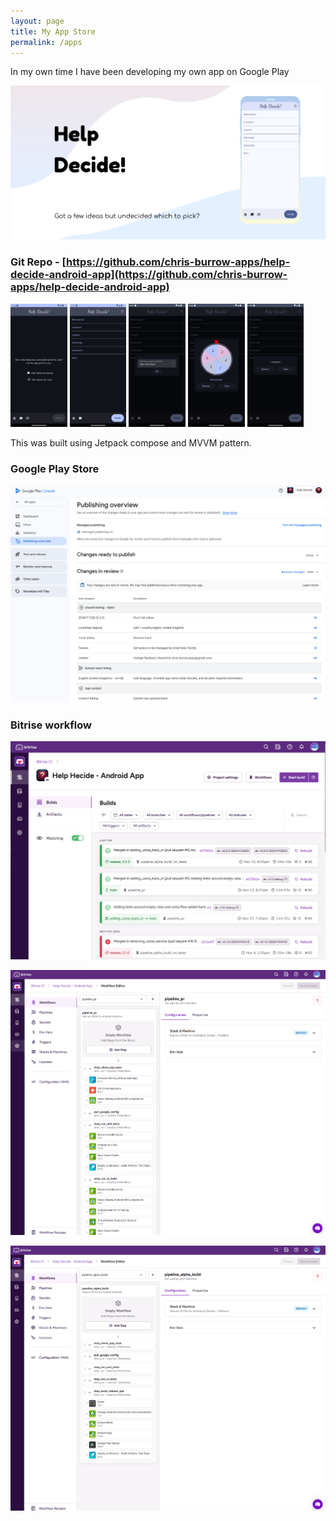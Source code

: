 ```yaml
---
layout: page
title: My App Store
permalink: /apps
---
```


In my own time I have been developing my own app on Google Play

![Help Decide App Banner](/images/apps/help_decide_banner.png)

### Git Repo - [https://github.com/chris-burrow-apps/help-decide-android-app](https://github.com/chris-burrow-apps/help-decide-android-app)

<p float="left">
    <img src="/images/apps/help_decide_dark_0.png" width="18%" />    
    <img src="/images/apps/help_decide_dark_1.png" width="18%" />
    <img src="/images/apps/help_decide_dark_2.png" width="18%" />
    <img src="/images/apps/help_decide_dark_3.png" width="18%" />
    <img src="/images/apps/help_decide_dark_4.png" width="18%" />
</p>

This was built using Jetpack compose and MVVM pattern.

### Google Play Store
![Google Play Store - In Review Screenshot](/images/apps/google_play_in_review.png)

### Bitrise workflow
![Bitrise Pipelines Logs](/images/apps/bitrise_workflow.png)

![Bitrise PR Pipeline](/images/apps/bitrise_pr.png)

![Bitrise Release Pipeline](/images/apps/bitrise_release.png)